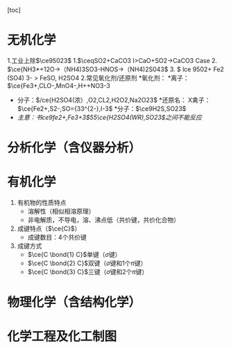 [toc]

# 无机化学

1.工业上除$\ce95023$
1.$\ceqSO2+CaCO3 I>CaO+SO2→CaCO3 Case
2. $\ce{NH3*+12O→（NH4)3SO3-HNOS→（NH4)2S043$
3. $ lce 9502+ Fe2 (SO4) 3- > FeSO, H2SO4
2.常见氧化剂/还原剂
*氧化剂：
*离子：$\ce{Fe3+,CLO-,MnO4-,H++NO3-3
* 分子：$/ce{H2SO4(浓）,O2,CL2,H2O2,Na2O23$
*还原名：
X禽子：$\ce{Fe2+,S2-,SO={33^{2-},I-3$
*分子：$\ce9H2S,SO23$
* *主意：书ce9fe2+,Fe3+3$55\ce{H2SO4(WR),SO23$之间不能反应*


# 分析化学（含仪器分析）

# 有机化学

1. 有机物的性质特点
    * 溶解性（相似相溶原理）
    * 非电解质，不导电，溶、沸点低（共价键，共价化合物）
1. 成键特点（$\ce{C}$）
    * 成键数目：$4$个共价键
2. 成键方式
    * $\ce{C \bond{1} C}$单键（$\sigma$键）
    * $\ce{C \bond{2} C}$双键（$\sigma$键和1个$\pi$键）
    * $\ce{C \bond{3} C}$三键（$\sigma$键和$2$个$\pi$键）
# 物理化学（含结构化学）

# 化学工程及化工制图